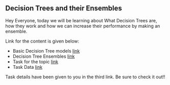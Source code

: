 ## Decision Trees and their Ensembles

Hey Everyone, today we will be learning about What Decision Trees are, how they work and how we can increase their performance by making an ensemble.

Link for the content is given below:

- Basic Decision Tree models [link](./Decision_Trees.ipynb)
- Decision Tree Ensembles [link](./Decision_Tree_Ensembles-Bagging_and_Boosting.ipynb) 
- Task for the topic [link](./Decision_Tree_Task.ipynb)
- Task Data [link](./task_data.csv)

Task details have been given to you in the third link. Be sure to check it out!!
